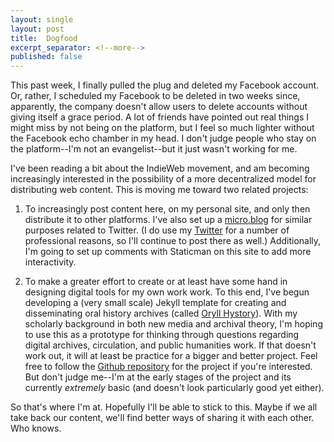 ```yaml
---
layout: single
layout: post
title:  Dogfood
excerpt_separator: <!--more-->
published: false
---
```

This past week, I finally pulled the plug and deleted my Facebook account. <!--more-->Or, rather, I scheduled my Facebook to be deleted in two weeks since, apparently, the company doesn't allow users to delete accounts without giving itself a grace period. A lot of friends have pointed out real things I might miss by not being on the platform, but I feel so much lighter without the Facebook echo chamber in my head. I don't judge people who stay on the platform--I'm not an evangelist--but it just wasn't working for me.

I've been reading a bit about the IndieWeb movement, and am becoming increasingly interested in the possibility of a more decentralized model for distributing web content. This is moving me toward two related projects:

1. To increasingly post content here, on my personal site, and only then distribute it to other platforms. I've also set up a [micro.blog](https://micro.blog/rickwysocki) for similar purposes related to Twitter. (I do use my [Twitter](www.twitter.com) for a number of professional reasons, so I'll continue to post there as well.) Additionally, I'm going to set up comments with Staticman on this site to add more interactivity.

2. To make a greater effort to create or at least have some hand in designing digital tools for my own work work. To this end, I've begun developing a (very small scale) Jekyll template for creating and disseminating oral history archives (called [Oryll Hystory](https://github.com/rickwysocki/oryll-hystory)). With my scholarly background in both new media and archival theory, I'm hoping to use this as a prototype for thinking through questions regarding digital archives, circulation, and public humanities work. If that doesn't work out, it will at least be practice for a bigger and better project. Feel free to follow the [Github repository](https://github.com/rickwysocki/oryll-hystory) for the project if you're interested. But don't judge me--I'm at the early stages of the project and its currently *extremely* basic (and doesn't look particularly good yet either).

So that's where I'm at. Hopefully I'll be able to stick to this. Maybe if we all take back our content, we'll find better ways of sharing it with each other. Who knows.
